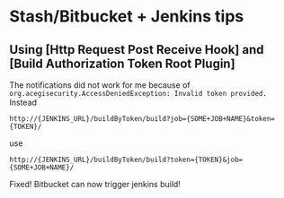 # Stash/Bitbucket + Jenkins tips

## Using [Http Request Post Receive Hook] and [Build Authorization Token Root Plugin]

The notifications did not work for me because of 
```org.acegisecurity.AccessDeniedException: Invalid token provided.```
Instead

```http://{JENKINS_URL}/buildByToken/build?job={SOME+JOB+NAME}&token={TOKEN}/```

use

```http://{JENKINS_URL}/buildByToken/build?token={TOKEN}&job={SOME+JOB+NAME}/```

Fixed! Bitbucket can now trigger jenkins build!

